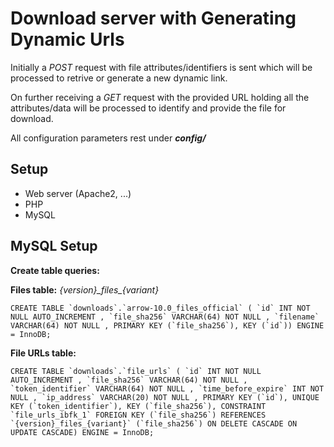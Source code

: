 # Download server with Generating Dynamic Urls
Initially a <i>POST</i> request with file attributes/identifiers is sent which will be processed to retrive or generate a new dynamic link.

On further receiving a <i>GET</i> request with the provided URL holding all the attributes/data will be processed to identify and provide the file for download.

All configuration parameters rest under <b><i>config/</i></b>

## Setup
- Web server (Apache2, ...)
- PHP
- MySQL

## MySQL Setup
<b>Create table queries:</b><br>

<b>Files table:</b>
_{version}\_files\_{variant}_
```
CREATE TABLE `downloads`.`arrow-10.0_files_official` ( `id` INT NOT NULL AUTO_INCREMENT , `file_sha256` VARCHAR(64) NOT NULL , `filename` VARCHAR(64) NOT NULL , PRIMARY KEY (`file_sha256`), KEY (`id`)) ENGINE = InnoDB;
```

<b>File URLs table:</b>
```
CREATE TABLE `downloads`.`file_urls` ( `id` INT NOT NULL AUTO_INCREMENT , `file_sha256` VARCHAR(64) NOT NULL , `token_identifier` VARCHAR(64) NOT NULL , `time_before_expire` INT NOT NULL , `ip_address` VARCHAR(20) NOT NULL , PRIMARY KEY (`id`), UNIQUE KEY (`token_identifier`), KEY (`file_sha256`), CONSTRAINT `file_urls_ibfk_1` FOREIGN KEY (`file_sha256`) REFERENCES `{version}_files_{variant}` (`file_sha256`) ON DELETE CASCADE ON UPDATE CASCADE) ENGINE = InnoDB;
```